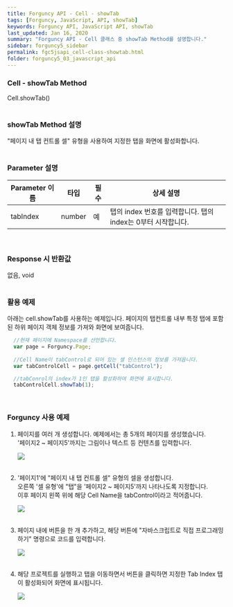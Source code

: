 ```yaml
---
title: Forguncy API - Cell - showTab
tags: [Forguncy, JavaScript, API, showTab]
keywords: Forguncy API, JavaScript API, showTab
last_updated: Jan 16, 2020
summary: "Forguncy API - Cell 클래스 중 showTab Method를 설명합니다."
sidebar: forguncy5_sidebar
permalink: fgc5jsapi_cell-class-showtab.html
folder: forguncy5_03_javascript_api
---
```


### Cell - showTab Method
Cell.showTab()
<br /><br />

### showTab Method 설명
"페이지 내 탭 컨트롤 셀" 유형을 사용하여 지정한 탭을 화면에 활성화합니다.
<br /><br />

### Parameter 설명

| Parameter 이름 | 타입 | 필수 | 상세 설명 |
| --- | --- | --- | --- |
| tabIndex | number | 예	| 탭의 index 번호를 입력합니다. 탭의 index는 0부터 시작합니다. |

<br />

### Response 시 반환값
없음, void
<br /><br />

### 활용 예제
아래는 cell.showTab를 사용하는 예제입니다. 페이지의 탭컨트롤 내부 특정 탭에 포함된 하위 페이지 객체 정보를 가져와 화면에 보여줍니다.
<br />

~~~javascript
  //현재 페이지에 Namespace를 선언합니다.
  var page = Forguncy.Page;
  
  //Cell Name이 tabControl로 되어 있는 셀 인스턴스의 정보를 가져옵니다.
  var tabControlCell = page.getCell("tabControl");

  //tabConrol의 index가 1인 탭을 활성화하여 화면에 표시합니다.
  tabControlCell.showTab(1);
~~~

<br />

### Forguncy 사용 예제

1. 페이지를 여러 개 생성합니다. 예제에서는 총 5개의 페이지를 생성했습니다.<br />
    '페이지2 ~ 페이지5'까지는 그림이나 텍스트 등 컨텐츠를 입력합니다.

    ![]({{site.url}}/images/forguncy5/ex-ss_cell-getactivetabindex01.png)
    <br /><br />

2. '페이지1'에 "페이지 내 탭 컨트롤 셀" 유형의 셀을 생성합니다. <br />
    오른쪽 '셀 유형'에 "탭"을 '페이지2 ~ 페이지5'까지 나타나도록 지정합니다.<br />
    이후 페이지 왼쪽 위에 해당 Cell Name을 tabControl이라고 적어줍니다.

    ![]({{site.url}}/images/forguncy5/ex-ss_cell-getactivetabindex02.png)
    <br /><br />

3. 페이지 내에 버튼을 한 개 추가하고, 해당 버튼에 "자바스크립트로 직접 프로그래밍하기" 명령으로 코드를 입력합니다.

    ![]({{site.url}}/images/forguncy5/ex-ss_cell-showtab03.png)
    <br /><br />
    
4. 해당 프로젝트를 실행하고 탭을 이동하면서 버튼을 클릭하면 지정한 Tab Index 탭이 활성화되어 화면에 표시됩니다.

    ![]({{site.url}}/images/forguncy5/ex-ss_cell-showtab04.gif)

<br /><br />